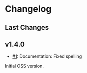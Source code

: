 # Changelog

## Last Changes


## v1.4.0

- [#1](https://github.com/LaxarJS/ax-popup-widget/issues/1): Documentation: Fixed spelling

Initial OSS version.

